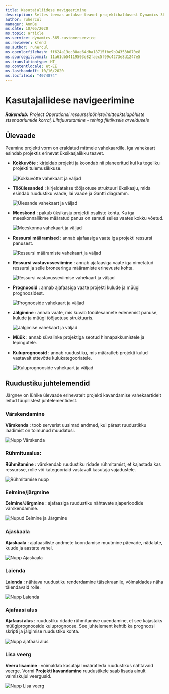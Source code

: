 ```yaml
---
title: Kasutajaliidese navigeerimine
description: Selles teemas antakse teavet projektihaldusest Dynamics 365 Projecti toimingutes.
author: ruhercul
manager: AnnBe
ms.date: 10/05/2020
ms.topic: article
ms.service: dynamics-365-customerservice
ms.reviewer: kfend
ms.author: ruhercul
ms.openlocfilehash: ff624a13ec88ae64dba18715fbe9b94353b070e8
ms.sourcegitcommit: 11a61db54119503e82faec5f99c4273e8d1247e5
ms.translationtype: HT
ms.contentlocale: et-EE
ms.lasthandoff: 10/16/2020
ms.locfileid: "4074874"
---
```

# <a name="navigating-the-user-interface"></a>Kasutajaliidese navigeerimine

_**Rakendub:** Project Operationsi ressurssipõhiste/mitteaktsiapõhiste stsenaariumide korral,  Lihtjuurutamine - tehing fiktiivsele arveldusele_

## <a name="overview"></a>Ülevaade

Peamine projekti vorm on eraldatud mitmele vahekaardile. Iga vahekaart esindab projektis erinevat üksikasjalikku teavet.

- **Kokkuvõte** : kirjeldab projekti ja koondab nii planeeritud kui ka tegeliku projekti tulemuslikkuse.

    ![Kokkuvõtte vahekaart ja väljad](media/navigation7.png)

- **Tööülesanded** : kirjeldatakse tööjaotuse struktuuri üksikasju, mida esindab ruudustiku vaade, lai vaade ja Gantti diagramm.

    ![Ülesande vahekaart ja väljad](media/navigation8.png)

- **Meeskond** : pakub üksikasju projekti osaliste kohta. Ka iga meeskonnaliikme määratud panus on samuti selles vaates kokku võetud.

    ![Meeskonna vahekaart ja väljad](media/navigation9.png)

- **Ressursi määramised** : annab ajafaasiga vaate iga projekti ressursi panusest.

    ![Ressursi määramiste vahekaart ja väljad](media/navigation10.png)

- **Ressursi vastavusseviimine** : annab ajafaasiga vaate iga nimetatud ressursi ja selle broneeringu määramiste erinevuste kohta.

    ![Ressursi vastavusseviimise vahekaart ja väljad](media/navigation11.png)

- **Prognoosid** : annab ajafaasiga vaate projekti kulude ja müügi prognoosidest.

    ![Prognooside vahekaart ja väljad](media/navigation12.png)

- **Jälgimine** : annab vaate, mis kuvab tööülesannete edenemist panuse, kulude ja müügi tööjaotuse struktuuris.

    ![Jälgimise vahekaart ja väljad](media/navigation13.png)

- **Müük** : annab süvalinke projektiga seotud hinnapakkumistele ja lepingutele.

- **Kuluprognoosid** : annab ruudustiku, mis määratleb projekti kulud vastavalt ettevõtte kulukategooriatele.

    ![Kuluprognooside vahekaart ja väljad](media/navigation14.png)

## <a name="grid-controls"></a>Ruudustiku juhtelemendid

Järgnev on lühike ülevaade erinevatelt projekti kavandamise vahekaartidelt leitud tüüpilistest juhtelementidest.

### <a name="refresh"></a>Värskendamine

**Värskenda** : toob serverist uusimad andmed, kui pärast ruudustikku laadimist on toimunud muudatusi.

![Nupp Värskenda](media/navigation7.png)

### <a name="group-by"></a>Rühmitusalus:

**Rühmitamine** : värskendab ruudustiku ridade rühmitamist, et kajastada kas ressursse, rolle või kategooriaid vastavalt kasutaja vajadustele.

![Rühmitamise nupp](media/navigation6.png)

### <a name="previousnext"></a>Eelmine/järgmine

**Eelmine**/**Järgmine** : ajafaasiga ruudustiku nähtavate ajaperioodide värskendamine.

![Nupud Eelmine ja Järgmine](media/navigation2.png)

### <a name="timescale"></a>Ajaskaala

**Ajaskaala** : ajafaasiliste andmete koondamise muutmine päevade, nädalate, kuude ja aastate vahel.

![Nupp Ajaskaala](media/navigation3.png)

### <a name="expand"></a>Laienda

**Laienda** : nähtava ruudustiku renderdamine täisekraanile, võimaldades näha täiendavaid rolle.

![Nupp Laienda](media/navigation4.png)

### <a name="time-phase-by"></a>Ajafaasi alus

**Ajafaasi alus** : ruudustiku ridade rühmitamise uuendamine, et see kajastaks müügiprognooside kuluprognoose. See juhtelement kehtib ka prognoosi skripti ja jälgimise ruudustiku kohta.

![Nupp ajafaasi alus](media/navigation0.png)

### <a name="add-column"></a>Lisa veerg

**Veeru lisamine** : võimaldab kasutajal määratleda ruudustikus nähtavaid veerge. Vormi **Projekti kavandamine** ruudustikele saab lisada ainult valmiskujul veergusid.

![Nupp Lisa veerg](media/navigation5.png)
